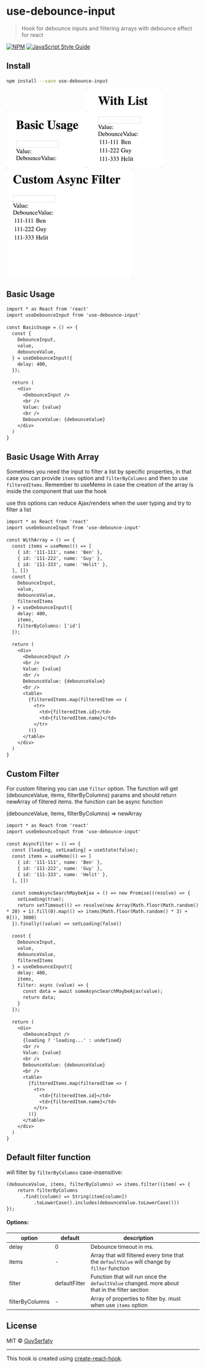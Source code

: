 # use-debounce-input

> Hook for debounce inputs and filtering arrays with debounce effect for react

[![NPM](https://img.shields.io/npm/v/use-debounce-input.svg)](https://www.npmjs.com/package/use-debounce-input) [![JavaScript Style Guide](https://img.shields.io/badge/code_style-standard-brightgreen.svg)](https://standardjs.com)

## Install

```bash
npm install --save use-debounce-input
```


![](example/basicusage.gif)![](example/withlist.gif)![](example/customasyncfilter.gif)
## Basic Usage

```tsx
import * as React from 'react'
import useDebounceInput from 'use-debounce-input'

const BasicUsage = () => {
  const {
    DebounceInput,
    value,
    debounceValue,
  } = useDebounceInput({
    delay: 400,
  });

  return (
    <div>
      <DebounceInput />
      <br />
      Value: {value}
      <br />
      DebounceValue: {debounceValue}
    </div>
  )
}
```

## Basic Usage With Array
Sometimes you need the input to filter a list by specific properties, in that case you can provide `items` option and `filterByColumns` and then to use `filteredItems`. 
Remember to useMemo in case the creation of the array is inside the component that use the hook

use this options can reduce Ajax/renders when the user typing and try to filter a list

```tsx
import * as React from 'react'
import useDebounceInput from 'use-debounce-input'

const WithArray = () => {
  const items = useMemo(() => [
    { id: '111-111', name: 'Ben' },
    { id: '111-222', name: 'Guy' },
    { id: '111-333', name: 'Helit' },
  ], [])
  const {
    DebounceInput,
    value,
    debounceValue,
    filteredItems
  } = useDebounceInput({
    delay: 400,
    items,
    filterByColumns: ['id']
  });

  return (
    <div>
      <DebounceInput />
      <br />
      Value: {value}
      <br />
      DebounceValue: {debounceValue}
      <br />
      <table>
        {filteredItems.map(filteredItem => (
          <tr>
            <td>{filteredItem.id}</td>
            <td>{filteredItem.name}</td>
          </tr>
        ))}
      </table>
    </div>
  )
}
```

## Custom Filter
For custom filtering you can use `filter` option. The function will get (debounceValue, items, filterByColumns) params and should return newArray of filtered items. the function can be async function

(debounceValue, items, filterByColumns) => newArray

```tsx
import * as React from 'react'
import useDebounceInput from 'use-debounce-input'

const AsyncFilter = () => {
  const [loading, setLoading] = useState(false);
  const items = useMemo(() => [
    { id: '111-111', name: 'Ben' },
    { id: '111-222', name: 'Guy' },
    { id: '111-333', name: 'Helit' },
  ], [])

  const someAsyncSearchMaybeAjax = () => new Promise((resolve) => {
    setLoading(true);
    return setTimeout(() => resolve(new Array(Math.floor(Math.random() * 20) + 1).fill(0).map(() => items[Math.floor(Math.random() * 3) + 0])), 3000)
  }).finally((value) => setLoading(false))

  const {
    DebounceInput,
    value,
    debounceValue,
    filteredItems
  } = useDebounceInput({
    delay: 400,
    items,
    filter: async (value) => {
      const data = await someAsyncSearchMaybeAjax(value);
      return data;
    }
  });

  return (
    <div>
      <DebounceInput />
      {loading ? 'loading...' : undefined}
      <br />
      Value: {value}
      <br />
      DebounceValue: {debounceValue}
      <br />
      <table>
        {filteredItems.map(filteredItem => (
          <tr>
            <td>{filteredItem.id}</td>
            <td>{filteredItem.name}</td>
          </tr>
        ))}
      </table>
    </div>
  )
}

```


## Default filter function
will filter by `filterByColumns` case-insensitive:
```tsx
(debounceValue, items, filterByColumns) => items.filter((item) => {
    return filterByColumns
      .find((column) => String(item[column])
          .toLowerCase().includes(debounceValue.toLowerCase()))
});
```

#### Options:

| option          | default         | description                                                                                   |   |   |
|-----------------|-----------------|-----------------------------------------------------------------------------------------------|---|---|
| delay           | 0               | Debounce timeout in ms.                                                                       |   |   |
| items           | -               | Array that will filtered every time that the `defaultValue` will change by `filter` function  |   |   |
| filter          | defaultFilter | Function that will run once the `defaultValue` changed. more about that in the filter section |   |   |
| filterByColumns | -               | Array of properties to filter by. must when use `items` option                                |   |   |

## License

MIT © [GuySerfaty](https://github.com/GuySerfaty)

---

This hook is created using [create-react-hook](https://github.com/hermanya/create-react-hook).
